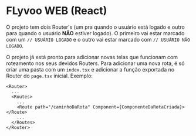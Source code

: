 # FLyvoo WEB (React)

O projeto tem dois Router's (um pra quando o usuário está logado e outro para quando o usuário <b>NÂO</b> estiver logado). O primeiro vai estar marcado com um `// USUÁRIO LOGADO` e o outro vai estar marcado com `// USUÁRIO NÃO LOGADO`.

O projeto já está pronto para adicionar novas telas que funcionam com roteamento nos seus devidos Routers. Para adicionar uma nova rota, é só criar uma pasta com um `index.tsx` e adicionar a função exportada no Router do `page.tsx` inicial. Exemplo:

```
<Router>
  ...
  <Routes>
    ...
    <Route path="/caminhoDaRota" Component={ComponenteDaRotaCriada}></Route>
    ...
  </Routes>
</Router>
```
